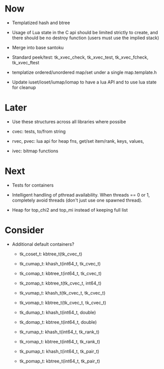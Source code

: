 # Now

- Templatized hash and btree
- Usage of Lua state in the C api should be limited strictly to create, and
  there should be no destroy function (users must use the implied stack)

- Merge into base santoku
- Standard peek/test: tk_xvec_check, tk_xvec_test, tk_xvec_fcheck, tk_xvec_ftest
- templatize ordered/unordered map/set under a single map.template.h
- Update iuset/ioset/iumap/iomap to have a lua API and to use lua state for cleanup

# Later

- Use these structures across all libraries where possibe

- cvec: tests, to/from string
- rvec, pvec: lua api for heap fns, get/set item/rank, keys, values,
- ivec: bitmap functions

# Next

- Tests for containers

- Intelligent handling of pthread availability. When threads == 0 or 1,
  completely avoid threads (don't just use one spawned thread).

- Heap for top_chi2 and top_mi instead of keeping full list

# Consider

- Additional default containers?

    - tk_coset_t: kbtree_t(tk_cvec_t)
    - tk_cumap_t: khash_t(int64_t, tk_cvec_t)
    - tk_comap_t: kbtree_t(int64_t, tk_cvec_t)

    - tk_zomap_t: kbtree_t(tk_cvec_t, int64_t)
    - tk_vumap_t: khash_t(tk_cvec_t, tk_cvec_t)
    - tk_vomap_t: kbtree_t(tk_cvec_t, tk_cvec_t)

    - tk_dumap_t: khash_t(int64_t, double)
    - tk_domap_t: kbtree_t(int64_t, double)
    - tk_rumap_t: khash_t(int64_t, tk_rank_t)
    - tk_romap_t: kbtree_t(int64_t, tk_rank_t)

    - tk_pumap_t: khash_t(int64_t, tk_pair_t)
    - tk_pomap_t: kbtree_t(int64_t, tk_pair_t)
